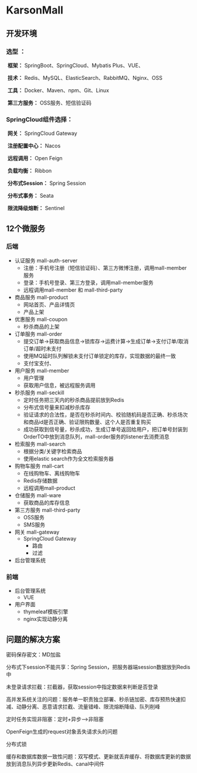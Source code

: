 # KarsonMall

## 开发环境

### **选型 ：**

​			**框架：** SpringBoot、SpringCloud、Mybatis Plus、VUE、

​			**技术：** Redis、MySQL、ElasticSearch、RabbitMQ、Nginx、OSS

​			**工具：** Docker、Maven、npm、Git、Linux

​			**第三方服务：** OSS服务、短信验证码

### **SpringCloud组件选择：**

​			**网关：** SpringCloud Gateway

​			**注册配置中心：** Nacos

​			**远程调用：** Open Feign

​			**负载均衡：** Ribbon

​			**分布式Session：** Spring Session

​			**分布式事务：** Seata

​			**限流降级熔断：** Sentinel

## 12个微服务

### 后端

- 认证服务  mall-auth-server
     - 注册：手机号注册（短信验证码）、第三方微博注册，调用mall-member服务
     - 登录：手机号登录、第三方登录，调用mall-member服务
     - 远程调用mall-member  和  mall-third-party
- 商品服务 mall-product
     - 网站首页、产品详情页
     - 产品上架
- 优惠服务 mall-coupon
     - 秒杀商品的上架
- 订单服务 mall-order
     - 提交订单->获取商品信息->锁库存->运费计算->生成订单->支付订单/取消订单/超时未支付
     - 使用MQ延时队列解锁未支付订单锁定的库存，实现数据的最终一致
     - 支付宝支付、
- 用户服务 mall-member
     - 用户管理
     - 获取用户信息，被远程服务调用
- 秒杀服务 mall-seckill
     - 定时任务把三天内的秒杀商品提前放到Redis
     - 分布式信号量来扣减秒杀库存
     - 验证请求的合法性，是否在秒杀时间内、校验随机码是否正确、秒杀场次和商品id是否正确、验证限购数量、这个人是否重复购买
     - 成功获取到信号量，秒杀成功，生成订单号返回给用户，把订单号封装到OrderTO中放到消息队列，mall-order服务的listener去消费消息
- 检索服务 mall-search
     - 根据分类/关键字检索商品
     - 使用elastic search作为全文检索服务器
- 购物车服务 mall-cart
     - 在线购物车、离线购物车
     - Redis存储数据
     - 远程调用mall-product
- 仓储服务 mall-ware
     - 获取商品的库存信息
- 第三方服务 mall-third-party
     - OSS服务
     - SMS服务
- 网关 mall-gateway
     - SpringCloud Gateway
          - 路由
          - 过滤
- 后台管理系统 

### 前端

- 后台管理系统
     - VUE
- 用户界面
     - thymeleaf模板引擎
     - nginx实现动静分离



## 问题的解决方案

密码保存密文：MD加盐

分布式下session不能共享：Spring Session，把服务器端session数据放到Redis中

未登录请求拦截：拦截器，获取session中指定数据来判断是否登录

高并发系统关注的问题：服务单一职责独立部署、秒杀链加密、库存预热快速扣减、动静分离、恶意请求拦截、流量错峰、限流熔断降级、队列削峰

定时任务实现非阻塞：定时+异步-->非阻塞

OpenFeign生成的request对象丢失请求头的问题

分布式锁

缓存和数据库数据一致性问题：双写模式、更新就丢弃缓存、将数据库更新的数据放到消息队列异步更新Redis、canal中间件

